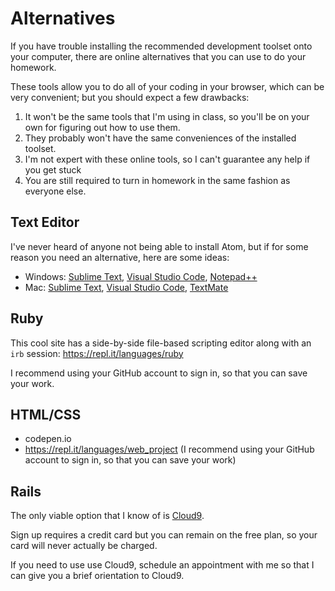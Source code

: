 # Alternatives

If you have trouble installing the recommended development
toolset onto your computer, there are online alternatives that
you can use to do your homework.  

These tools allow you to do all of your coding in your browser,
which can be very convenient; but you should expect a few
drawbacks:

1. It won't be the same tools that I'm using in class, so
you'll be on your own for figuring out how to use them.
2. They probably won't have the same conveniences of the
installed toolset.
3. I'm not expert with these online tools, so I can't guarantee
any help if you get stuck
4. You are still required to turn in homework in the same
fashion as everyone else.


## Text Editor

I've never heard of anyone not being able to install Atom,
but if for some reason you need an alternative, here are some ideas:

* Windows: [Sublime Text](https://www.sublimetext.com/), [Visual Studio Code](https://code.visualstudio.com/), [Notepad++](https://notepad-plus-plus.org/)
* Mac: [Sublime Text](https://www.sublimetext.com/), [Visual Studio Code](https://code.visualstudio.com/), [TextMate](https://macromates.com/)

## Ruby

This cool site has a side-by-side file-based scripting editor along with an `irb` session: https://repl.it/languages/ruby  

I recommend using your GitHub
account to sign in, so that you can save your work.

## HTML/CSS

* codepen.io
* https://repl.it/languages/web_project (I recommend using your GitHub
account to sign in, so that you can save your work)

## Rails

The only viable option that I know of is [Cloud9](https://c9.io).  

Sign up requires a credit card but you can remain on the free plan, so your card
will never actually be charged.

If you need to use use Cloud9, schedule an appointment with me so that
I can give you a brief orientation to Cloud9.
